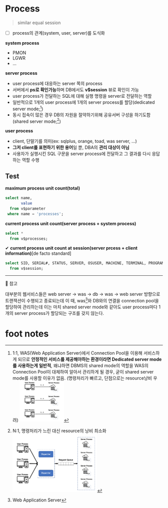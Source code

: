 # Process

> similar equal session

- [ ] process의 관계(system, user, server)를 도식화

**system process**

- PMON
- LGWR
- ...

**server process**

- user process에 대응하는 server 쪽의 process
- 서버에서 **ps로 확인가능**하며 DB에서도 **v$session** 뷰로 확인이 가능
- user process가 전달하는 SQL에 대해 실행 명령을 server로 전달하는 역할
- 일반적으로 1개의 user process에 1개의 server process를 할당(dedicated server mode;[^dedicated server mode])
- 동시 접속이 많은 경우 DB의 자원을 절약하기위해 공유서버 구성을 하기도함(shared server mode;[^shared server mode])

**user process**

- client, 단말기를 의미(ex: sqlplus, orange, toad, was server, ...)
- **그저 client를 표현하기 위한 용어**일 뿐, DBA의 **관리 대상이 아님**
- 사용자가 실행시킨 SQL 구문을 server process에 전달하고 그 결과를 다시 응답하는 역할 수행

## **Test**

**maximum process unit count(total)**

```sql
select name,
       value
  from v$parameter
 where name = 'processes';
```

**current process unit count(server process + system process)**

```sql
select *
  from v$processes;
```

✔ **current process unit count at session(server prcess + client information)**[de facto standard]

```sql
select SID, SERIAL#, STATUS, SERVER, OSUSER, MACHINE, TERMINAL, PROGRAM
  from v$session;
```

---

💊 참고

대부분의 웹서비스들은 web server -> was -> db -> was -> web server 방향으로 트랜잭션이 수행되고 종료되는데
이 때, was[^was]와 DB와의 연결을 connection pool을 할당하여 관리하는데
이는 마치 shared server mode와 같아도 user process마다 1개의 server process가 할당되는 구조를 갖지 않는다.

# foot notes

[^was]: Web Application Server
[^Dedicated Server mode]: 1:1, WAS(Web Application Server)에서 Connection Pool을 이용해 서비스하게 되므로 **안정적인 서비스를 제공해야하는 환경이라면 Dedicated server mode를 사용하는게  일반적**, 왜냐하면 DBMS의 shared mode의 역할을 WAS의 Connection Pool이 대체하여 알아서 관리하게 될 경우,  굳이 shared server mode를 사용할 이유가 없음. (명령처리가 빠르고, 단점으로는 resource낭비 우려)                                                                                                      <img src="./assets/image-20230705104542361.png" alt="image-20230705104542361" style="zoom: 50%;" /> 
[^Shared Server mode]: N:1, 명령처리가 느린 대신 resource의 낭비 최소화<img src="./assets/image-20230705104552949.png" alt="image-20230705104552949" style="zoom: 50%;" />